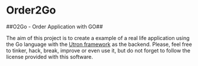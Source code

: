 # Order2Go
##O2Go - Order Application with GO##

The aim of this project is to create a example of a real life application using the Go language with the [Utron framework](https://github.com/gernest/utron) as the backend.
Please, feel free to tinker, hack, break, improve or even use it, but do not forget to follow the license provided with this software. 